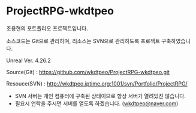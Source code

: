 # ProjectRPG-wkdtpeo
 조용현의 포트폴리오 프로젝트입니다. 
 
 소스코드는 Git으로 관리하며, 리소스는 SVN으로 관리하도록 프로젝트 구축하였습니다.
 
 Unreal Ver. 4.26.2
 
 Source(Git) : https://github.com/wkdtpeo/ProjectRPG-wkdtpeo.git
 
 Resouce(SVN) : http://wkdtpeo.iptime.org:1001/svn/Portfolio/ProjectRPG/
 
 * SVN 서버는 개인 컴퓨터에 구축된 상태이므로 항상 서버가 열려있진 않습니다.
 * 필요시 연락을 주시면 서버를 열도록 하겠습니다. (wkdtpeo@naver.com)
